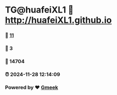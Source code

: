 # TG@huafeiXL1 :link: http://huafeiXL1.github.io 
### :page_facing_up: [11](http://huafeiXL1.github.io/tag.html) 
### :speech_balloon: 3 
### :hibiscus: 14704 
### :alarm_clock: 2024-11-28 12:14:09 
### Powered by :heart: [Gmeek](https://github.com/Meekdai/Gmeek)

